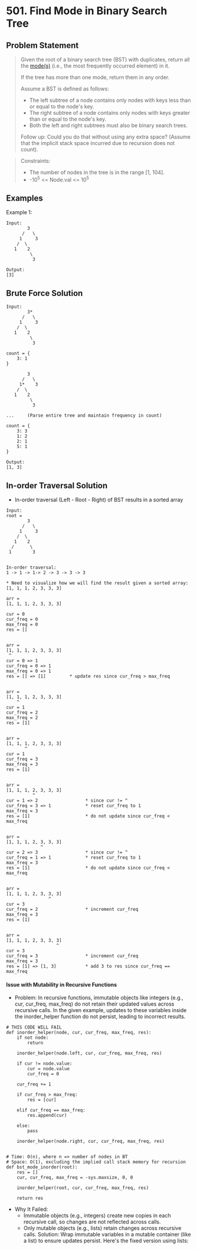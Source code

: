# 501. Find Mode in Binary Search Tree

## Problem Statement

> Given the root of a binary search tree (BST) with duplicates, return all the [mode(s)](<https://en.wikipedia.org/wiki/Mode_(statistics)>) (i.e., the most frequently occurred element) in it.
>
> If the tree has more than one mode, return them in any order.
>
> Assume a BST is defined as follows:
>
> - The left subtree of a node contains only nodes with keys less than or equal to the node's key.
> - The right subtree of a node contains only nodes with keys greater than or equal to the node's key.
> - Both the left and right subtrees must also be binary search trees.
>
> Follow up: Could you do that without using any extra space? (Assume that the implicit stack space incurred due to recursion does not count).

> Constraints:
>
> - The number of nodes in the tree is in the range [1, 104].
> - -10<sup>5</sup> <= Node.val <= 10<sup>5</sup>

## Examples

Example 1:

```
Input:
        3
      /   \
     1     3
    /  \
   1    2
         \
          3

Output:
[3]
```

## Brute Force Solution

```
Input:
        3*
      /   \
     1     3
    /  \
   1    2
         \
          3

count = {
    3: 1
}

        3
      /   \
     1*    3
    /  \
   1    2
         \
          3

...     (Parse entire tree and maintain frequency in count)

count = {
    3: 3
    1: 2
    2: 1
    5: 1
}

Output:
[1, 3]
```

## In-order Traversal Solution

- In-order traversal (Left - Root - Right) of BST results in a sorted array

```
Input:
root =
        3
      /   \
     1     3
    /  \
   1    2
  /      \
 1        3


In-order traversal:
1 -> 1 -> 1-> 2 -> 3 -> 3 -> 3

* Need to visualize how we will find the result given a sorted array: [1, 1, 1, 2, 3, 3, 3]

arr =
[1, 1, 1, 2, 3, 3, 3]

cur = 0
cur_freq = 0
max_freq = 0
res = []


arr =
[1, 1, 1, 2, 3, 3, 3]
 ^
cur = 0 => 1
cur_freq = 0 => 1
max_freq = 0 => 1
res = [] => [1]         * update res since cur_freq > max_freq


arr =
[1, 1, 1, 2, 3, 3, 3]
    ^
cur = 1
cur_freq = 2
max_freq = 2
res = [1]


arr =
[1, 1, 1, 2, 3, 3, 3]
       ^
cur = 1
cur_freq = 3
max_freq = 3
res = [1]


arr =
[1, 1, 1, 2, 3, 3, 3]
          ^
cur = 1 => 2                  * since cur != ^
cur_freq = 3 => 1             * reset cur_freq to 1
max_freq = 3
res = [1]                     * do not update since cur_freq < max_freq


arr =
[1, 1, 1, 2, 3, 3, 3]
             ^
cur = 2 => 3                  * since cur != ^
cur_freq = 1 => 1             * reset cur_freq to 1
max_freq = 3
res = [1]                     * do not update since cur_freq < max_freq


arr =
[1, 1, 1, 2, 3, 3, 3]
                ^
cur = 3
cur_freq = 2                  * increment cur_freq
max_freq = 3
res = [1]


arr =
[1, 1, 1, 2, 3, 3, 3]
                   ^
cur = 3
cur_freq = 3                  * increment cur_freq
max_freq = 3
res = [1] => [1, 3]           * add 3 to res since cur_freq == max_freq
```

#### Issue with Mutability in Recursive Functions

- Problem:
  In recursive functions, immutable objects like integers (e.g., cur, cur_freq, max_freq) do not retain their updated values across recursive calls. In the given example, updates to these variables inside the inorder_helper function do not persist, leading to incorrect results.

```
# THIS CODE WILL FAIL
def inorder_helper(node, cur, cur_freq, max_freq, res):
    if not node:
        return

    inorder_helper(node.left, cur, cur_freq, max_freq, res)

    if cur != node.value:
        cur = node.value
        cur_freq = 0

    cur_freq += 1

    if cur_freq > max_freq:
        res = [cur]

    elif cur_freq == max_freq:
        res.append(cur)

    else:
        pass

    inorder_helper(node.right, cur, cur_freq, max_freq, res)


# Time: O(n), where n => number of nodes in BT
# Space: O(1), excluding the implied call stack memory for recursion
def bst_mode_inorder(root):
    res = []
    cur, cur_freq, max_freq = -sys.maxsize, 0, 0

    inorder_helper(root, cur, cur_freq, max_freq, res)

    return res
```

- Why It Failed:
  - Immutable objects (e.g., integers) create new copies in each recursive call, so changes are not reflected across calls.
  - Only mutable objects (e.g., lists) retain changes across recursive calls.
    Solution: Wrap immutable variables in a mutable container (like a list) to ensure updates persist. Here's the fixed version using lists:
